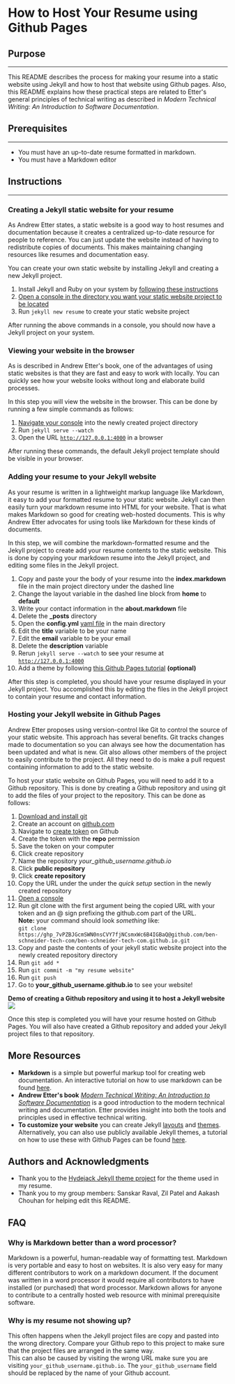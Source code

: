 # **How to Host Your Resume using Github Pages**
## **Purpose**
----------
This README describes the process for making your resume into a static website using Jekyll and how to host that website using Github pages. Also, this README explains how these practical steps are related to Etter's general principles of technical writing as described in *Modern Technical Writing: An Introduction to Software Documentation*.

## **Prerequisites**
-----------
- You must have an up-to-date resume formatted in markdown.
- You must have a Markdown editor

## **Instructions**
-----------
### **Creating a Jekyll static website for your resume**
 As Andrew Etter states, a static website is a good way to host resumes and documentation because it creates a centralized up-to-date resource for people to reference. You can just update the website instead of having to redistribute copies of documents. This makes maintaining changing resources like resumes and documentation easy.  
   
You can create your own static website by installing Jekyll and creating a new Jekyll project.  

1. Install Jekyll and Ruby on your system by [following these instructions](https://jekyllrb.com/docs/installation/)  
2. [Open a console in the directory you want your static website project to be located](https://tutorial.djangogirls.org/en/intro_to_command_line/)
3. Run `jekyll new resume` to create your static website project  

After running the above commands in a console, you should now have a Jekyll project on your system.  

### **Viewing your website in the browser**  
As is described in Andrew Etter's book, one of the advantages of using static websites is that they are fast and easy to work with locally. You can quickly see how your website looks without long and elaborate build processes.    

In this step you will view the website in the browser. This can be done by running a few simple commands as follows: 

1. [Navigate your console](https://tutorial.djangogirls.org/en/intro_to_command_line/) into the newly created project directory  
2. Run `jekyll serve --watch`  
3. Open the URL [`http://127.0.0.1:4000`](http://127.0.0.1:4000) in a browser  

After running these commands, the default Jekyll project template should be visible in your browser.

### **Adding your resume to your Jekyll website**  
As your resume is written in a lightweight markup language like Markdown, it easy to add your formatted resume to your static website. Jekyll can then easily turn your markdown resume into HTML for your website. That is what makes Markdown so good for creating web-hosted documents. This is why Andrew Etter advocates for using tools like Markdown for these kinds of documents.

 In this step, we will combine the markdown-formatted resume and the Jekyll project to create add your resume contents to the static website. This is done by copying your markdown resume into the Jekyll project, and editing some files in the Jekyll project.

1. Copy and paste your the body of your resume into the **index.markdown** file in the main project directory under the dashed line
2. Change the layout variable in the dashed line block from **home** to **default**
3. Write your contact information in the **about.markdown** file
4. Delete the **_posts** directory
5. Open the **config.yml** [yaml file](https://www.cloudbees.com/blog/yaml-tutorial-everything-you-need-get-started) in the main directory
6. Edit the **title** variable to be your name
7. Edit the **email** variable to be your email  
8. Delete the **description** variable
9. Rerun `jekyll serve --watch` to see your resume at [`http://127.0.0.1:4000`](http://127.0.0.1:4000)
10. Add a theme by following [this Github Pages tutorial](https://docs.github.com/en/pages/setting-up-a-github-pages-site-with-jekyll/adding-a-theme-to-your-github-pages-site-using-jekyll) **(optional)**    

After this step is completed, you should have your resume displayed in your Jekyll project. You accomplished this by editing the files in the Jekyll project to contain your resume and contact information.  

### **Hosting your Jekyll website in Github Pages**
Andrew Etter proposes using version-control like Git to control the source of your static website. This approach has several benefits. Git tracks changes made to documentation so you can always see how the documentation has been updated and what is new. Git also allows other members of the project to easily contribute to the project. All they need to do is make a pull request containing information to add to the static website.  

To host your static website on Github Pages, you will need to add it to a Github repository. This is done by creating a Github repository and using git to add the files of your project to the repository. This can be done as follows:  

1. [Download and install git](https://git-scm.com/downloads)
2. Create an account on [github.com](https://github.com/)
3. Navigate to [create token](https://github.com/settings/tokens/new) on Github
4. Create the token with the **repo** permission
5. Save the token on your computer
6. Click create repository
7. Name the repository *your_github_username.github.io*
8. Click **public repository**
9. Click **create repository**
10. Copy the URL under the under the *quick setup* section in the newly created repository
11. [Open a console](https://tutorial.djangogirls.org/en/intro_to_command_line/)
12. Run git clone with the first argument being the copied URL with your token and an @ sign prefixing the github.com part of the URL.  
**Note:** your command should look *something* like:  
`git clone https://ghp_7vPZBJGcmSWN0nsCVY7fjNCsmxWc6B4IGBaQ@github.com/ben-schneider-tech-com/ben-schneider-tech-com.github.io.git`  
13. Copy and paste the contents of your jekyll static website project into the newly created repository directory
14. Run `git add *`
15. Run `git commit -m "my resume website"`
16. Run `git push`
17. Go to **your_github_username.github.io** to see your website!
  
**Demo of creating a Github repository and using it to host a Jekyll website**  
![](https://github.com/ben-schneider-tech-com/ben-schneider-tech-com.github.io/blob/main/my_resume_demo.gif)  
  
Once this step is completed you will have your resume hosted on Github Pages. You will also have created a Github repository and added your Jekyll project files to that repository.  

## **More Resources**   
- **Markdown** is a simple but powerful markup tool for creating web documentation. An interactive tutorial on how to use markdown can be found [here](https://www.markdowntutorial.com/).  
- **Andrew Etter's book** [*Modern Technical Writing: An Introduction to Software Documentation*](https://www.amazon.ca/Modern-Technical-Writing-Introduction-Documentation-ebook/dp/B01A2QL9SS) is a good introduction to the modern technical writing and documentation. Etter provides insight into both the tools and principles used in effective technical writing.  
- **To customize your website** you can create Jekyll [layouts](https://jekyllrb.com/docs/layouts/) and [themes](https://jekyllrb.com/docs/themes/). Alternatively, you can also use publicly available Jekyll themes, a tutorial on how to use these with Github Pages can be found [here](https://docs.github.com/en/pages/setting-up-a-github-pages-site-with-jekyll/adding-a-theme-to-your-github-pages-site-using-jekyll). 

## **Authors and Acknowledgments**
- Thank you to the [Hydejack Jekyll theme project](https://github.com/hydecorp/hydejack) for the theme used in my resume.
- Thank you to my group members: Sanskar Raval, Zil Patel and Aakash Chouhan for helping edit this README.

## **FAQ**

### **Why is Markdown better than a word processor?**
Markdown is a powerful, human-readable way of formatting test. Markdown is very portable and easy to host on websites. It is also very easy for many different contributors to work on a markdown document. If the document was written in a word processor it would require all contributors to have installed (or purchased) that word processor. Markdown allows for anyone to contribute to a centrally hosted web resource with minimal prerequisite software.

### **Why is my resume not showing up?**
This often happens when the Jekyll project files are copy and pasted into the wrong directory. Compare your Github repo to this project to make sure that the project files are arranged in the same way.  
This can also be caused by visiting the wrong URL make sure you are visiting `your_github_username.github.io`. The `your_github_username` field should be replaced by the name of your Github account.